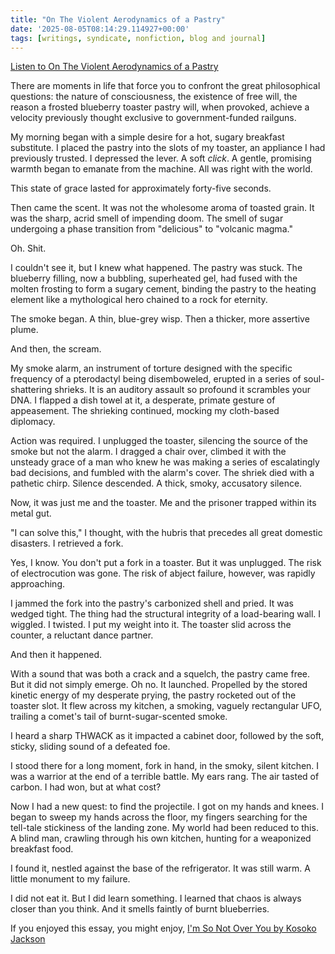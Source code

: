 ```yaml
---
title: "On The Violent Aerodynamics of a Pastry"
date: '2025-08-05T08:14:29.114927+00:00'
tags: [writings, syndicate, nonfiction, blog and journal]
---
```


[Listen to On The Violent Aerodynamics of a Pastry](https://weirdwritings.pinecast.co/episode/f129884a/on-the-violent-aerodynamics-of-a-pastry)

There are moments in life that force you to confront the great philosophical questions: the nature of consciousness, the existence of free will, the reason a frosted blueberry toaster pastry will, when provoked, achieve a velocity previously thought exclusive to government-funded railguns.

My morning began with a simple desire for a hot, sugary breakfast substitute. I placed the pastry into the slots of my toaster, an appliance I had previously trusted. I depressed the lever. A soft *click*. A gentle, promising warmth began to emanate from the machine. All was right with the world.

This state of grace lasted for approximately forty-five seconds.

Then came the scent. It was not the wholesome aroma of toasted grain. It was the sharp, acrid smell of impending doom. The smell of sugar undergoing a phase transition from "delicious" to "volcanic magma."

Oh. Shit.

I couldn't see it, but I knew what happened. The pastry was stuck. The blueberry filling, now a bubbling, superheated gel, had fused with the molten frosting to form a sugary cement, binding the pastry to the heating element like a mythological hero chained to a rock for eternity.

The smoke began. A thin, blue-grey wisp. Then a thicker, more assertive plume.

And then, the scream.

My smoke alarm, an instrument of torture designed with the specific frequency of a pterodactyl being disemboweled, erupted in a series of soul-shattering shrieks. It is an auditory assault so profound it scrambles your DNA. I flapped a dish towel at it, a desperate, primate gesture of appeasement. The shrieking continued, mocking my cloth-based diplomacy.

Action was required. I unplugged the toaster, silencing the source of the smoke but not the alarm. I dragged a chair over, climbed it with the unsteady grace of a man who knew he was making a series of escalatingly bad decisions, and fumbled with the alarm's cover. The shriek died with a pathetic chirp. Silence descended. A thick, smoky, accusatory silence.

Now, it was just me and the toaster. Me and the prisoner trapped within its metal gut.

"I can solve this," I thought, with the hubris that precedes all great domestic disasters. I retrieved a fork.

Yes, I know. You don't put a fork in a toaster. But it was unplugged. The risk of electrocution was gone. The risk of abject failure, however, was rapidly approaching.

I jammed the fork into the pastry's carbonized shell and pried. It was wedged tight. The thing had the structural integrity of a load-bearing wall. I wiggled. I twisted. I put my weight into it. The toaster slid across the counter, a reluctant dance partner.

And then it happened.

With a sound that was both a crack and a squelch, the pastry came free. But it did not simply emerge. Oh no. It launched. Propelled by the stored kinetic energy of my desperate prying, the pastry rocketed out of the toaster slot. It flew across my kitchen, a smoking, vaguely rectangular UFO, trailing a comet's tail of burnt-sugar-scented smoke.

I heard a sharp THWACK as it impacted a cabinet door, followed by the soft, sticky, sliding sound of a defeated foe.

I stood there for a long moment, fork in hand, in the smoky, silent kitchen. I was a warrior at the end of a terrible battle. My ears rang. The air tasted of carbon. I had won, but at what cost?

Now I had a new quest: to find the projectile. I got on my hands and knees. I began to sweep my hands across the floor, my fingers searching for the tell-tale stickiness of the landing zone. My world had been reduced to this. A blind man, crawling through his own kitchen, hunting for a weaponized breakfast food.

I found it, nestled against the base of the refrigerator. It was still warm. A little monument to my failure.

I did not eat it. But I did learn something. I learned that chaos is always closer than you think. And it smells faintly of burnt blueberries.

If you enjoyed this essay, you might enjoy, [I'm So Not Over You by Kosoko Jackson](https://bookshop.org/a/77/9780593334447)